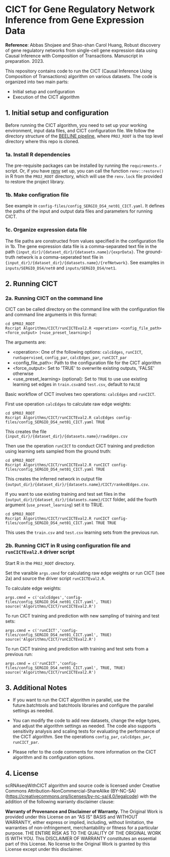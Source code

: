 # CICT for Gene Regulatory Network Inference from Gene Expression Data

**Reference**: Abbas Shojaee and Shao-shan Carol Huang, Robust discovery of gene regulatory networks from single-cell gene expression data using Causal Inference with Composition of Transactions. Manuscript in preparation. 2023.

This repository contains code to run the CICT (Causal Inference Using Composition of Transactions) algorithm on various datasets. The code is organized into two main parts:

* Initial setup and configuration
* Execution of the CICT algorithm

## 1. Initial setup and configuration

Before running the CICT algorithm, you need to set up your working environment, input data files, and CICT configuration file.  We follow the directory structure of the [BEELINE pipeline](https://github.com/Murali-group/Beeline), where `PROJ_ROOT` is the top level directory where this repo is cloned.

### 1a. Install R dependencies

The pre-requisite packages can be installed by running the `requirements.r` script. Or, if you have [renv](https://rstudio.github.io/renv/) set up,  you can call the function `renv::restore()` in R from the `PROJ_ROOT` directory, which will use the `renv.lock` file provided to restore the project library.

### 1b. Make configration file

See example in `config-files/config_SERGIO_DS4_net01_CICT.yaml`.  It defines the paths of the input and output data files and parameters for running CICT.

### 1c. Organize expression data file

The file paths are constructed from values specified in the configuration file in 1b. The gene expression data file is a comma-separated text file in the path  `{input_dir}/{dataset_dir}/{datasets.name}/{exprData}`. The ground-truth network is a comma-seperated text file in `{input_dir}/{dataset_dir}/{datasets.name}/{refNetwork}`.  See examples in `inputs/SERGIO_DS4/net0` and `inputs/SERGIO_DS4/net1`.


## 2. Running CICT

### 2a. Running CICT on the command line

CICT can be called directory on the command line with the configuration file and command line arguments in this format:
```
cd $PROJ_ROOT
Rscript Algorithms/CICT/runCICTEval2.R <operation> <config_file_path> <force_output> [<use_preset_learning>]
```
The arguments are:
* \<operation>\: One of the following options: `calcEdges`, `runCICT`, `runSupervised`, `config_par`, `calcEdges_par`, `runCICT_par` 
* <config_file_path>: Path to the configuration file for the CICT algorithm
* <force_output>: Set to 'TRUE' to overwrite existing outputs, 'FALSE' otherwise
* <use_preset_learning> (optional): Set to `TRUE` to use use existing learning set edges in `train.csv`and `test.csv`, default to `FALSE`


Basic workflow of CICT involves two operations: `calcEdges` and `runCICT`.

First use operation `calcEdges` to calculate raw edge weights:
```
cd $PROJ_ROOT
Rscript Algorithms/CICT/runCICTEval2.R calcEdges config-files/config_SERGIO_DS4_net01_CICT.yaml TRUE
```
This creates the file `{input_dir}/{dataset_dir}/{datasets.name}/rawEdges.csv`

Then use the operation `runCICT` to conduct CICT training and prediction using learning sets sampled from the ground truth:
```
cd $PROJ_ROOT
Rscript Algorithms/CICT/runCICTEval2.R runCICT config-files/config_SERGIO_DS4_net01_CICT.yaml TRUE
```
This creates the inferred network in output file `{output_dir}/{dataset_dir}/{datasets.name}/CICT/rankedEdges.csv`.

If you want to use existing training and test set files in the `{output_dir}/{dataset_dir}/{datasets.name}/CICT` folder, add the fourth argument (`use_preset_learning`) set it to TRUE. 
```
cd $PROJ_ROOT
Rscript Algorithms/CICT/runCICTEval2.R runCICT config-files/config_SERGIO_DS4_net01_CICT.yaml TRUE TRUE
```
This uses the `train.csv` and `test.csv` learning sets from the previous run.

### 2b. Running CICT in R using configuration file and `runCICTEval2.R` driver script

Start R in the `PROJ_ROOT` directory.

Set the varaible `args.cmnd` for calculating raw edge weights or run CICT (see 2a) and source the driver script `runCICTEval2.R`.

To calculate edge weights:
```
args.cmnd = c('calcEdges','config-files/config_SERGIO_DS4_net01_CICT.yaml', TRUE) 
source('Algorithms/CICT/runCICTEval2.R')
```

To run CICT training and prediction with new sampling of training and test sets:
```
args.cmnd = c('runCICT','config-files/config_SERGIO_DS4_net01_CICT.yaml', TRUE) 
source('Algorithms/CICT/runCICTEval2.R')
```

To run CICT training and prediction with training and test sets from a previous run:
```
args.cmnd = c('runCICT','config-files/config_SERGIO_DS4_net01_CICT.yaml', TRUE, TRUE)
source('Algorithms/CICT/runCICTEval2.R')
```

## 3. Additional Notes

* If you want to run the CICT algorithm in parallel, use the future.batchtools and batchtools libraries and configure the parallel settings as needed.

* You can modify the code to add new datasets, change the edge types, and adjust the algorithm settings as needed.  The code also supports sensitivity analysis and scaling tests for evaluating the performance of the CICT algorithm. See the operations `config_par`, `calcEdges_par`, `runCICT_par`.

* Please refer to the code comments for more information on the CICT algorithm and its configuration options.

## 4. License
scRNAseqWithCICT algorithm and source code is licensed under Creative Commons Attribution-NonCommercial-ShareAlike (BY-NC-SA) (https://creativecommons.org/licenses/by-nc-sa/4.0/legalcode) with the addition of the following warranty disclaimer clause:

**Warranty of Provenance and Disclaimer of Warranty.** The Original Work is provided under this License on an “AS IS” BASIS and WITHOUT WARRANTY, either express or implied, including, without limitation, the warranties of non-infringement, merchantability or fitness for a particular purpose. THE ENTIRE RISK AS TO THE QUALITY OF THE ORIGINAL WORK IS WITH YOU. This DISCLAIMER OF WARRANTY constitutes an essential part of this License. No license to the Original Work is granted by this License except under this disclaimer.
